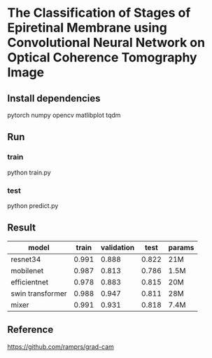 # The Classification of Stages of Epiretinal Membrane using Convolutional Neural Network on Optical Coherence Tomography Image

## Install dependencies
pytorch
numpy
opencv
matlibplot
tqdm
## Run
### train
python train.py
### test
python predict.py

## Result

|     model   | train | validation |  test | params | 
| ----------- | ----- | ---------- | ----- | ------ |
| resnet34 | 0.991 |    0.888   | 0.822 |    21M    |
| mobilenet | 0.987 |   0.813  | 0.786 |    1.5M    |
| efficientnet | 0.978 |  0.883  | 0.815 |   20M    | 
|  swin transformer | 0.988 | 0.947 | 0.811 |  28M  |
|   mixer   | 0.991 |   0.931   | 0.818 |   7.4M    |

## Reference
https://github.com/ramprs/grad-cam
